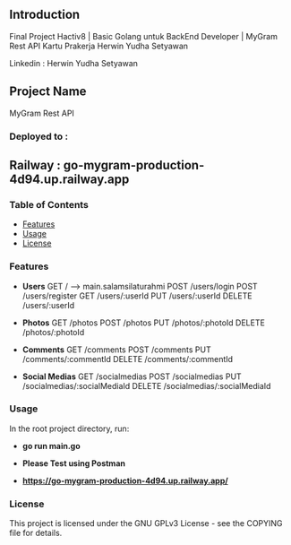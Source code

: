 ## Introduction

 Final Project Hactiv8 | Basic Golang untuk BackEnd Developer | MyGram Rest API
 Kartu Prakerja Herwin Yudha Setyawan
 
Linkedin : Herwin Yudha Setyawan

## Project Name

MyGram Rest API

### Deployed to :

## Railway : go-mygram-production-4d94.up.railway.app

### Table of Contents
- [Features](#features)
- [Usage](#usage)
- [License](#license)

### Features
- **Users**
GET    /  --> main.salamsilaturahmi
POST   /users/login
POST   /users/register
GET    /users/:userId
PUT    /users/:userId
DELETE /users/:userId

- **Photos**
GET    /photos
POST   /photos
PUT    /photos/:photoId
DELETE /photos/:photoId

- **Comments**
GET    /comments
POST   /comments
PUT    /comments/:commentId
DELETE /comments/:commentId

- **Social Medias**
GET    /socialmedias
POST   /socialmedias
PUT    /socialmedias/:socialMediaId
DELETE /socialmedias/:socialMediaId

### Usage
In the root project directory, run:

- **go run main.go**

- **Please Test using Postman**
- **https://go-mygram-production-4d94.up.railway.app/**

### License
This project is licensed under the GNU GPLv3 License - see the COPYING file for details.
